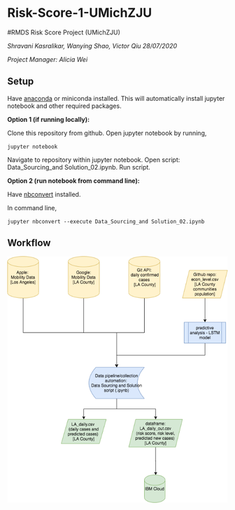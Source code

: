 # Risk-Score-1-UMichZJU

#RMDS Risk Score Project (UMichZJU)

*Shravani Kasralikar, Wanying Shao, Victor Qiu 28/07/2020*

*Project Manager: Alicia Wei*


## Setup

Have [anaconda](https://www.anaconda.com/products/individual) or miniconda installed. This will automatically install jupyter notebook and other required packages.

**Option 1 (if running locally):**

Clone this repository from github. Open jupyter notebook by running,
```
jupyter notebook
```

Navigate to repository within jupyter notebook. Open script: Data_Sourcing_and Solution_02.ipynb. Run script.

**Option 2 (run notebook from command line):**

Have [nbconvert](https://github.com/jupyter/nbconver) installed. 

In command line,
```
jupyter nbconvert --execute Data_Sourcing_and Solution_02.ipynb
```

## Workflow
![workflow](https://github.com/skasralikar/Risk-Score-1-UMichZJU/blob/master/Risk-Score-UMich-Workflow.png)
